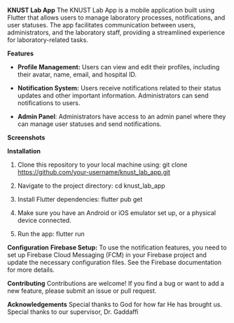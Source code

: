 ******KNUST Lab App******
The KNUST Lab App is a mobile application built using Flutter that allows users to manage laboratory processes, notifications, and user statuses. The app facilitates communication between users, administrators, and the laboratory staff, providing a streamlined experience for laboratory-related tasks.

**Features**
* **Profile Management:** Users can view and edit their profiles, including their avatar, name, email, and hospital ID.

* **Notification System:** Users receive notifications related to their status updates and other important information. Administrators can send notifications to users.

* **Admin Panel**: Administrators have access to an admin panel where they can manage user statuses and send notifications.

****Screenshots****


****Installation****
1. Clone this repository to your local machine using:
   git clone https://github.com/your-username/knust_lab_app.git

2. Navigate to the project directory:
   cd knust_lab_app
   
3. Install Flutter dependencies:
   flutter pub get

4. Make sure you have an Android or iOS emulator set up, or a physical device connected.
  
5. Run the app:
   flutter run

****Configuration****
**Firebase Setup:** To use the notification features, you need to set up Firebase Cloud Messaging (FCM) in your Firebase project and update the necessary configuration files. See the Firebase documentation for more details.

****Contributing****
Contributions are welcome! If you find a bug or want to add a new feature, please submit an issue or pull request.

****Acknowledgements****
Special thanks to God for how far He has brought us.
Special thanks to our supervisor, Dr. Gaddaffi
